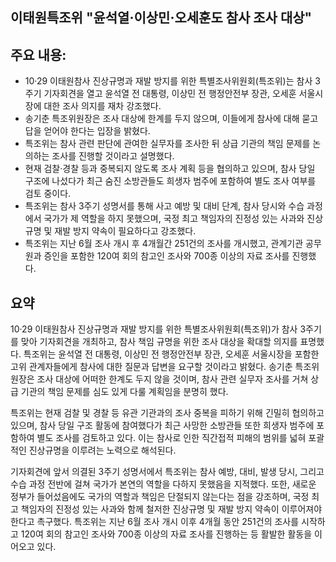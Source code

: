 ## 이태원특조위 "윤석열·이상민·오세훈도 참사 조사 대상"

## 주요 내용:
*   10·29 이태원참사 진상규명과 재발 방지를 위한 특별조사위원회(특조위)는 참사 3주기 기자회견을 열고 윤석열 전 대통령, 이상민 전 행정안전부 장관, 오세훈 서울시장에 대한 조사 의지를 재차 강조했다.
*   송기춘 특조위원장은 조사 대상에 한계를 두지 않으며, 이들에게 참사에 대해 묻고 답을 얻어야 한다는 입장을 밝혔다.
*   특조위는 참사 관련 판단에 관여한 실무자를 조사한 뒤 상급 기관의 책임 문제를 논의하는 조사를 진행할 것이라고 설명했다.
*   현재 검찰·경찰 등과 중복되지 않도록 조사 계획 등을 협의하고 있으며, 참사 당일 구조에 나섰다가 최근 숨진 소방관들도 희생자 범주에 포함하여 별도 조사 여부를 검토 중이다.
*   특조위는 참사 3주기 성명서를 통해 사고 예방 및 대비 단계, 참사 당시와 수습 과정에서 국가가 제 역할을 하지 못했으며, 국정 최고 책임자의 진정성 있는 사과와 진상규명 및 재발 방지 약속이 필요하다고 강조했다.
*   특조위는 지난 6월 조사 개시 후 4개월간 251건의 조사를 개시했고, 관계기관 공무원과 증인을 포함한 120여 회의 참고인 조사와 700종 이상의 자료 조사를 진행했다.

## 요약

10·29 이태원참사 진상규명과 재발 방지를 위한 특별조사위원회(특조위)가 참사 3주기를 맞아 기자회견을 개최하고, 참사 책임 규명을 위한 조사 대상을 확대할 의지를 표명했다. 특조위는 윤석열 전 대통령, 이상민 전 행정안전부 장관, 오세훈 서울시장을 포함한 고위 관계자들에게 참사에 대한 질문과 답변을 요구할 것이라고 밝혔다. 송기춘 특조위원장은 조사 대상에 어떠한 한계도 두지 않을 것이며, 참사 관련 실무자 조사를 거쳐 상급 기관의 책임 문제를 심도 있게 다룰 계획임을 분명히 했다.

특조위는 현재 검찰 및 경찰 등 유관 기관과의 조사 중복을 피하기 위해 긴밀히 협의하고 있으며, 참사 당일 구조 활동에 참여했다가 최근 사망한 소방관들 또한 희생자 범주에 포함하여 별도 조사를 검토하고 있다. 이는 참사로 인한 직간접적 피해의 범위를 넓혀 포괄적인 진상규명을 이루려는 노력으로 해석된다.

기자회견에 앞서 의결된 3주기 성명서에서 특조위는 참사 예방, 대비, 발생 당시, 그리고 수습 과정 전반에 걸쳐 국가가 본연의 역할을 다하지 못했음을 지적했다. 또한, 새로운 정부가 들어섰음에도 국가의 역할과 책임은 단절되지 않는다는 점을 강조하며, 국정 최고 책임자의 진정성 있는 사과와 함께 철저한 진상규명 및 재발 방지 약속이 이루어져야 한다고 촉구했다. 특조위는 지난 6월 조사 개시 이후 4개월 동안 251건의 조사를 시작하고 120여 회의 참고인 조사와 700종 이상의 자료 조사를 진행하는 등 활발한 활동을 이어오고 있다.